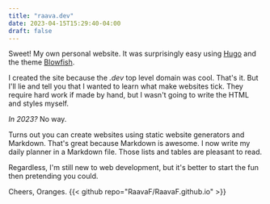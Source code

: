 ```yaml
---
title: "raava.dev"
date: 2023-04-15T15:29:40-04:00
draft: false
---
```


Sweet! My own personal website. It was surprisingly easy using [Hugo](https://gohugo.io/) and the theme [Blowfish](https://blowfish.page/). 

I created the site because the *.dev* top level domain was cool. That's it. But I'll lie and tell you that I wanted to learn what make websites tick. They require hard work if made by hand, but I wasn't going to write the HTML and styles myself. 

*In 2023?* No way. 

Turns out you can create websites using static website generators and Markdown. That's great because Markdown is awesome. I now write my daily planner in a Markdown file. Those lists and tables are pleasant to read. 

Regardless, I'm still new to web development, but it's better to start the fun then pretending you could.

Cheers, Oranges.
{{< github repo="RaavaF/RaavaF.github.io" >}}
